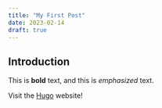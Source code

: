 ```yaml
---
title: "My First Post"
date: 2023-02-14
draft: true
---
```

## Introduction

This is **bold** text, and this is *emphasized* text.

Visit the [Hugo](https://gohugo.io) website!
